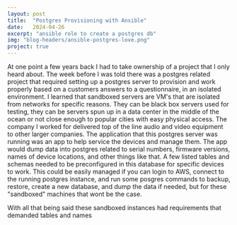 ```yaml
---
layout: post
title:  "Postgres Provisioning with Ansible" 
date:   2024-04-26
excerpt: "ansible role to create a postgres db"
img: "blog-headers/ansible-postgres-love.png" 
project: true  
---
```


At one point a few years back I had to take ownership of a project that I only heard about. 
The week before I was told there was a postgres related project that required setting up a postgres server 
to provision and work properly based on a customers answers to a questionnaire, in an isolated environment. 
I learned that sandboxed servers are VM's that are isolated from networks for specific reasons. They can be black 
box servers used for testing, they can be servers spun up in a data center in the middle of the ocean or not close enough 
to popular cities with easy physical access. The company I worked for delivered top of the line audio and video equipment 
to other larger companies. The application that this postgres server was running was an app to help service the devices 
and manage them. The app would dump data into postgres related to serial numbers, firmware versions, names of device locations, 
and other things like that. A few listed tables and schemas needed to be preconfigured in this database for specific devices to work. 
This could be easily managed if you can login to AWS, connect to the running postgres instance, and run some posgres commands to backup, restore, 
create a new database, and dump the data if needed, but for these "sandboxed" machines that wont be the case. 

With all that being said these sandboxed instances had requirements that demanded tables and names
